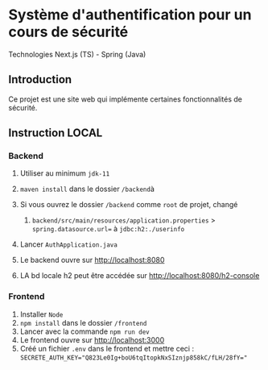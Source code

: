 # Système d'authentification pour un cours de sécurité <br>
Technologies Next.js (TS) - Spring (Java)

## Introduction

Ce projet est une site web qui implémente certaines fonctionnalités de sécurité.

## Instruction LOCAL
### Backend
1. Utiliser au minimum `jdk-11`
2. `maven install` dans le dossier `/backend`à
3. Si vous ouvrez le dossier `/backend` comme `root` de projet, changé
   1. `backend/src/main/resources/application.properties` > `spring.datasource.url=` à `jdbc:h2:./userinfo`

4. Lancer `AuthApplication.java`
5. Le backend ouvre sur [http://localhost:8080](http://localhost:8080)
6. LA bd locale h2 peut être accédée sur [http://localhost:8080/h2-console](http://localhost:8080/h2-console)
### Frontend
1. Installer `Node`
2. `npm install` dans le dossier `/frontend`
3. Lancer avec la commande `npm run dev`
4. Le frontend ouvre sur [http://localhost:3000](http://localhost:3000)
5. Créé un fichier `.env` dans le frontend et mettre ceci : `SECRETE_AUTH_KEY="Q823Le0Ig+boU6tqItopkNxSIznjp858kC/fLH/28fY="`

